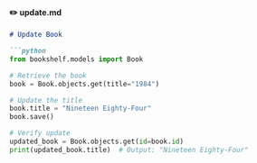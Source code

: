 
#### **✏️ update.md**
```md
# Update Book

```python
from bookshelf.models import Book

# Retrieve the book
book = Book.objects.get(title="1984")

# Update the title
book.title = "Nineteen Eighty-Four"
book.save()

# Verify update
updated_book = Book.objects.get(id=book.id)
print(updated_book.title)  # Output: "Nineteen Eighty-Four"

